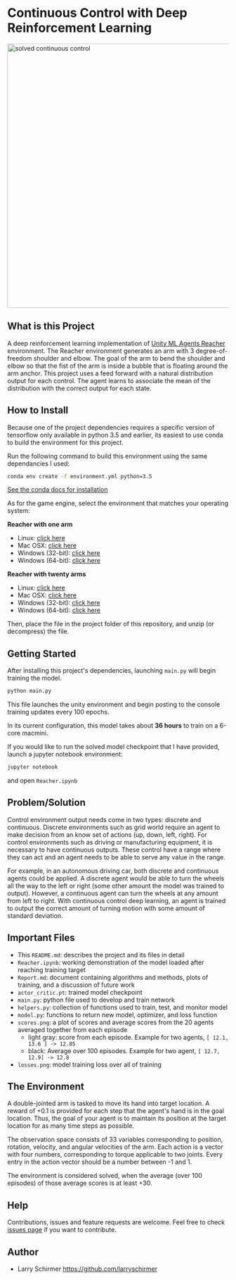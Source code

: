 # Continuous Control with Deep Reinforcement Learning

<img src="https://github.com/larryschirmer/deep_rl_continuous_control/blob/master/solved_continuous_control.gif" alt="solved continuous control" width="600"/>

## What is this Project

A deep reinforcement learning implementation of [Unity ML Agents Reacher](https://github.com/Unity-Technologies/ml-agents/blob/master/docs/Learning-Environment-Examples.md#reacher) environment. The Reacher environment generates an arm with 3 degree-of-freedom shoulder and elbow. The goal of the arm to bend the shoulder and elbow so that the fist of the arm is inside a bubble that is floating around the arm anchor. This project uses a feed forward with a natural distribution output for each control. The agent learns to associate the mean of the distribution with the correct output for each state.

## How to Install

Because one of the project dependencies requires a specific version of tensorflow only available in python 3.5 and earlier, its easiest to use conda to build the environment for this project.

Run the following command to build this environment using the same dependancies I used:

```bash
conda env create -f environment.yml python=3.5
```

[See the conda docs for installation](https://docs.conda.io/projects/conda/en/latest/user-guide/install/index.html)

As for the game engine, select the environment that matches your operating system:

**Reacher with one arm**

- Linux: [click here](https://s3-us-west-1.amazonaws.com/udacity-drlnd/P2/Reacher/one_agent/Reacher_Linux.zip)
- Mac OSX: [click here](https://s3-us-west-1.amazonaws.com/udacity-drlnd/P2/Reacher/one_agent/Reacher.app.zip)
- Windows (32-bit): [click here](https://s3-us-west-1.amazonaws.com/udacity-drlnd/P2/Reacher/one_agent/Reacher_Windows_x86.zip)
- Windows (64-bit): [click here](https://s3-us-west-1.amazonaws.com/udacity-drlnd/P2/Reacher/one_agent/Reacher_Windows_x86_64.zip)

**Reacher with twenty arms**

- Linux: [click here](https://s3-us-west-1.amazonaws.com/udacity-drlnd/P2/Reacher/Reacher_Linux.zip)
- Mac OSX: [click here](https://s3-us-west-1.amazonaws.com/udacity-drlnd/P2/Reacher/Reacher.app.zip)
- Windows (32-bit): [click here](https://s3-us-west-1.amazonaws.com/udacity-drlnd/P2/Reacher/Reacher_Windows_x86.zip)
- Windows (64-bit): [click here](https://s3-us-west-1.amazonaws.com/udacity-drlnd/P2/Reacher/Reacher_Windows_x86_64.zip)

Then, place the file in the project folder of this repository, and unzip (or decompress) the file.

## Getting Started

After installing this project's dependencies, launching `main.py` will begin training the model.

```bash
python main.py
```

This file launches the unity environment and begin posting to the console training updates every 100 epochs.

In its current configuration, this model takes about **36 hours** to train on a 6-core macmini.

If you would like to run the solved model checkpoint that I have provided, launch a jupyter notebook environment:

```bash
jupyter notebook
```

and open `Reacher.ipynb`

## Problem/Solution

Control environment output needs come in two types: discrete and continuous. Discrete environments such as grid world require an agent to make decision from an know set of actions (up, down, left, right). For control environments such as driving or manufacturing equipment, it is necessary to have continuous outputs. These control have a range where they can act and an agent needs to be able to serve any value in the range. 

For example, in an autonomous driving car, both discrete and continuous agents could be applied. A discrete agent would be able to turn the wheels all the way to the left or right (some other amount the model was trained to output). However, a continuous agent can turn the wheels at any amount from left to right. With continuous control deep learning, an agent is trained to output the correct amount of turning motion with some amount of standard deviation.

## Important Files

- This `README.md`: describes the project and its files in detail
- `Reacher.ipynb`: working demonstration of the model loaded after reaching training target
- `Report.md`: document containing algorithms and methods, plots of training, and a discussion of future work
- `actor_critic.pt`: trained model checkpoint
- `main.py`: python file used to develop and train network
- `helpers.py`: collection of functions used to train, test, and monitor model
- `model.py`: functions to return new model, optimizer, and loss function
- `scores.png`: a plot of scores and average scores from the 20 agents averaged together from each episode
    - light gray: score from each episode. Example for two agents, `[ 12.1, 13.6 ] -> 12.85`
    - black: Average over 100 episodes. Example for two agent, `[ 12.7, 12.9] -> 12.8`
- `losses.png`: model training loss over all of training


## The Environment

A double-jointed arm is tasked to move its hand into target location. A reward of +0.1 is provided for each step that the agent's hand is in the goal location. Thus, the goal of your agent is to maintain its position at the target location for as many time steps as possible.

The observation space consists of 33 variables corresponding to position, rotation, velocity, and angular velocities of the arm. Each action is a vector with four numbers, corresponding to torque applicable to two joints. Every entry in the action vector should be a number between -1 and 1.

The environment is considered solved, when the average (over 100 episodes) of those average scores is at least +30. 

## Help

Contributions, issues and feature requests are welcome.
Feel free to check [issues page](https://github.com/larryschirmer/deep_rl_continuous_control/issues) if you want to contribute.

## Author

- Larry Schirmer https://github.com/larryschirmer
